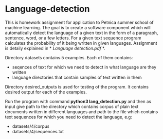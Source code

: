 # Language-detection

This is homework assignment for application to Petnica summer school of machine learning.
The goal is to create a software component which will automatically detect the language of a given text in the form of a paragraph, sentence, word, or a few letters. For a given text sequence program calculates the probability of it being written in given languages. Assignment is detaily explained in  * *Language detection.pdf* *.

Directory datasets contains 5 examples. Each of them contains: 
* seqences of text for which we need to detect in what language are they written 
* language directories that contain samples of text written in them

Directory desired_outputs is used for testing of the program. It contains desired output for each of the examples.

Run the program with command **python3 lang_detection.py** and then as input give path to the directory which contains corpus of plain text documents written in different languages and path to the file which contains text sequences for which you need to detect the language, e.g:
* datasets/4/corpus
* datasets/4/sequences.txt
